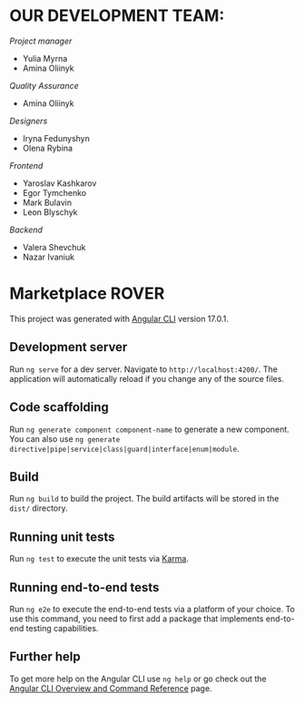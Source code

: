 # OUR DEVELOPMENT TEAM:

*Project manager*

- Yulia Myrna
- Amina Oliinyk

*Quality Assurance*

- Amina Oliinyk

*Designers*

- Iryna Fedunyshyn
- Olena Rybina

*Frontend*

- Yaroslav Kashkarov
- Egor Tymchenko
- Mark Bulavin
- Leon Blyschyk

*Backend*
- Valera Shevchuk
- Nazar Ivaniuk

# Marketplace ROVER

This project was generated with [Angular CLI](https://github.com/angular/angular-cli) version 17.0.1.

## Development server

Run `ng serve` for a dev server. Navigate to `http://localhost:4200/`. The application will automatically reload if you change any of the source files.

## Code scaffolding

Run `ng generate component component-name` to generate a new component. You can also use `ng generate directive|pipe|service|class|guard|interface|enum|module`.

## Build

Run `ng build` to build the project. The build artifacts will be stored in the `dist/` directory.

## Running unit tests

Run `ng test` to execute the unit tests via [Karma](https://karma-runner.github.io).

## Running end-to-end tests

Run `ng e2e` to execute the end-to-end tests via a platform of your choice. To use this command, you need to first add a package that implements end-to-end testing capabilities.

## Further help

To get more help on the Angular CLI use `ng help` or go check out the [Angular CLI Overview and Command Reference](https://angular.io/cli) page.

